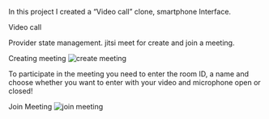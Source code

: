 In this project I created a “Video call” clone, smartphone Interface.


Video call

Provider state management.
jitsi meet for create and join a meeting.

Creating meeting 
![create meeting](https://github.com/jonathanGontijo/video_call_clone/assets/70207794/4d0f9011-7a19-437a-8475-903ae28ea764)


To participate in the meeting you need to enter the room ID, a name and choose whether you want to enter with your video and microphone open or closed!

Join Meeting 
![join meeting](https://github.com/jonathanGontijo/video_call_clone/assets/70207794/0c2aa6f8-654a-4a7f-af0d-c0c9574ddc26)
